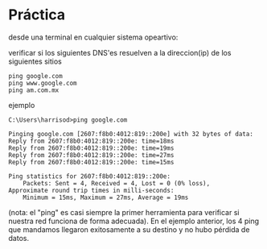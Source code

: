 # Práctica

desde una terminal en cualquier sistema opeartivo:

verificar si los siguientes DNS'es resuelven a la direccion(ip) de los siguientes sitios

```
ping google.com
ping www.google.com
ping am.com.mx
```

ejemplo
```
C:\Users\harrisod>ping google.com

Pinging google.com [2607:f8b0:4012:819::200e] with 32 bytes of data:
Reply from 2607:f8b0:4012:819::200e: time=18ms
Reply from 2607:f8b0:4012:819::200e: time=19ms
Reply from 2607:f8b0:4012:819::200e: time=27ms
Reply from 2607:f8b0:4012:819::200e: time=15ms

Ping statistics for 2607:f8b0:4012:819::200e:
    Packets: Sent = 4, Received = 4, Lost = 0 (0% loss),
Approximate round trip times in milli-seconds:
    Minimum = 15ms, Maximum = 27ms, Average = 19ms
```

(nota: el "ping" es casi siempre la primer herramienta para verificar si nuestra red funciona de forma adecuada).
En el ejemplo anterior, los 4 ping que mandamos llegaron exitosamente a su destino y no hubo pérdida de datos.